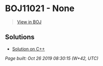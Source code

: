 # BOJ11021 - None

> [View in BOJ](https://www.acmicpc.net/problem/11021)

## Solutions
- [Solution on C++](11021%20A+B%20-%207.cpp)


_Page built: Oct 26 2019 08:30:15 (W+42, UTC)_
